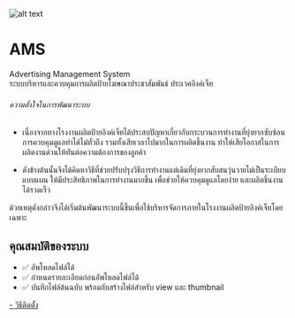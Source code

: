 ![alt text][logo]

[logo]: https://github.com/Yanatecho/ams/blob/master/public/img/logo-small.png?raw=true"ประเวศอิงค์เจ็ท"

# AMS
Advertising Management System <br>
ระบบบริหารและควบคุมการผลิตป้ายโฆษณาประชาสัมพันธ์ ประเวศอิงค์เจ็ท

###### ความตั้งใจในการพัฒนาระบบ
+ เนื่องจากทางโรงงานผลิตป้ายอิงค์เจ็ทได้ประสบปัญหาเกี่ยวกับกระบวนการทำงานที่ยุ่งยากซับซ้อน การควบคุมดูแลทำได้ไม่ทั่วถึง รวมทั้งเสียเวลาไปมากในการผลิตชิ้นงาน ทำให้เสียโอกาสในการผลิตงานด่วนให้ทันต่อความต้องการของลูกค้า

+ ดังข้างต้นนั้นจึงได้คิดหาวิธีที่ช่วยปรับปรุงวิธีการทำงานแต่เดิมที่ยุ่งยากสับสนวุ่นวายไม่เป็นระเบียบแบบแผน ให้มีประสิทธิภาพในการทำงานมากขึ้น เพื่อช่วยให้ควบคุมดูแลโดยง่าย และผลิตชิ้นงานได้รวดเร็ว

ด้วยเหตุดังกล่าวจึงได้เริ่มต้นพัฒนาระบบนี้ขึ้นเพื่อใช้บริหารจัดการภายในโรงงานผลิตป้ายอิงค์เจ็ทโดยเฉพาะ

## คุณสมบัติของระบบ
+ :white_check_mark: อัพโหลดไฟล์ได้
+ :white_check_mark: กำหนดรายละเอียดก่อนอัพโหลดไฟล์ได้
+ :white_check_mark: บันทึกไฟล์ต้นฉบับ พร้อมกับสร้างไฟล์สำหรับ view และ thumbnail

[- วิธีติดตั้ง](https://github.com/Yanatecho/ams/blob/master/document/install.md "อ่านวิธีการติดตั้ง เพื่อทำการติดตั้ง AMS")

